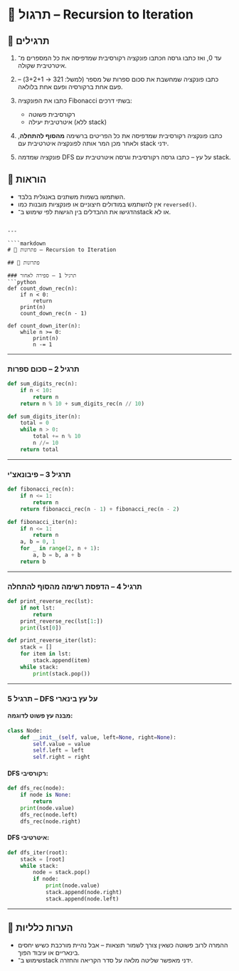 # 📘 תרגול – Recursion to Iteration

## 🧪 תרגילים

1. כתבו פונקציה רקורסיבית שמדפיסה את כל המספרים מ־n עד 0, ואז כתבו גרסה איטרטיבית שקולה.

2. כתבו פונקציה שמחשבת את סכום ספרות של מספר (למשל: 321 → 3+2+1) – פעם אחת ברקורסיה ופעם אחת בלולאה.

3. כתבו את הפונקציה Fibonacci בשתי דרכים:
   - רקורסיבית פשוטה
   - איטרטיבית יעילה (ללא stack)

4. כתבו פונקציה רקורסיבית שמדפיסה את כל הפריטים ברשימה **מהסוף להתחלה**, ולאחר מכן המר אותה לפונקציה איטרטיבית עם stack ידני.

5. פונקציה שמדמה DFS על עץ – כתבו גרסה רקורסיבית וגרסה איטרטיבית עם stack.

## 📌 הוראות
- השתמשו בשמות משתנים באנגלית בלבד.
- אין להשתמש במודולים חיצוניים או פונקציות מובנות כמו `reversed()`.
- הדגישו את ההבדלים בין הגישות לפי שימוש ב־stack או לא.
```

---

````markdown
# 📘 פתרונות – Recursion to Iteration

## 🧪 פתרונות

### תרגיל 1 – ספירה לאחור
```python
def count_down_rec(n):
    if n < 0:
        return
    print(n)
    count_down_rec(n - 1)

def count_down_iter(n):
    while n >= 0:
        print(n)
        n -= 1
````

---

### תרגיל 2 – סכום ספרות

```python
def sum_digits_rec(n):
    if n < 10:
        return n
    return n % 10 + sum_digits_rec(n // 10)

def sum_digits_iter(n):
    total = 0
    while n > 0:
        total += n % 10
        n //= 10
    return total
```

---

### תרגיל 3 – פיבונאצ'י

```python
def fibonacci_rec(n):
    if n <= 1:
        return n
    return fibonacci_rec(n - 1) + fibonacci_rec(n - 2)

def fibonacci_iter(n):
    if n <= 1:
        return n
    a, b = 0, 1
    for _ in range(2, n + 1):
        a, b = b, a + b
    return b
```

---

### תרגיל 4 – הדפסת רשימה מהסוף להתחלה

```python
def print_reverse_rec(lst):
    if not lst:
        return
    print_reverse_rec(lst[1:])
    print(lst[0])

def print_reverse_iter(lst):
    stack = []
    for item in lst:
        stack.append(item)
    while stack:
        print(stack.pop())
```

---

### תרגיל 5 – DFS על עץ בינארי

#### מבנה עץ פשוט לדוגמה:

```python
class Node:
    def __init__(self, value, left=None, right=None):
        self.value = value
        self.left = left
        self.right = right
```

#### DFS רקורסיבי:

```python
def dfs_rec(node):
    if node is None:
        return
    print(node.value)
    dfs_rec(node.left)
    dfs_rec(node.right)
```

#### DFS איטרטיבי:

```python
def dfs_iter(root):
    stack = [root]
    while stack:
        node = stack.pop()
        if node:
            print(node.value)
            stack.append(node.right)
            stack.append(node.left)
```

---

## 💬 הערות כלליות

* ההמרה לרוב פשוטה כשאין צורך לשמור תוצאות – אבל נהיית מורכבת כשיש יחסים בינאריים או עיבוד הפוך.
* שימוש ב־stack ידני מאפשר שליטה מלאה על סדר הקריאה והחזרה.

